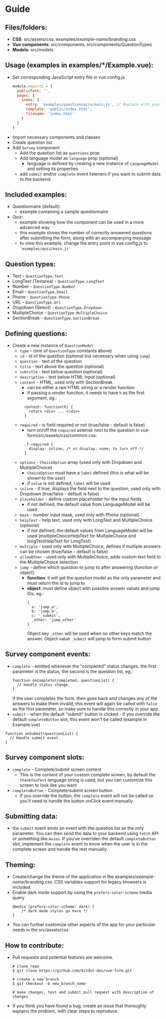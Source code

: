 # Guide

## Files/folders:

* **CSS**: src/assets/css, examples/*example-name*/branding.css
* **Vue components**: src/components, src/components/QuestionTypes
* **Models**: src/models

## Usage (examples in examples/*/Example.vue):

* Set corresponding JavaScript entry file in vue.config.js 
  ```js
  module.exports = {
    publicPath: '',
    pages: {
      index: {
        entry: 'examples/questionnaire/main.js', // Replace with your .js entry file path
        template: 'public/index.html',
        filename: 'index.html'
      }
    }
  }
  ```
* Import necessary components and classes
* Create question list
* Add `Survey` component
  * Add the question list as `questions` prop
  * Add language model as `language` prop (optional)
    * language is defined by creating a new instance of `LanguageModel` and setting its properties
  * add `submit` and/or `complete` event listeners if you want to submit data to the backend

## Included examples:

* Questionnaire (default):
  * example containing a sample questionnaire
* Quiz:
  * example showing how the component can be used in a more advanced way
  * this example shows the number of correctly answered questions after submitting the form, along with an accompanying message
  * to view this example, change the entry point in vue.config.js to `'examples/quiz/main.js'`

## Question types:

* Text - `QuestionType.Text`
* LongText (Textarea) - `QuestionType.LongText`
* Number - `QuestionType.Number`
* Email - `QuestionType.Email`
* Phone - `QuestionType.Phone`
* URL - `QuestionType.Url`
* Dropdown (Select) - `QuestionType.Dropdown`
* MultipleChoice - `QuestionType.MultipleChoice`
* SectionBreak - `QuestionType.SectionBreak`

## Defining questions:

* Create a new instance of `QuestionModel`
  * `type` - (one of `QuestionType` constants above)
  * `id` - id of the question (optional but necessary when using `jump`)
  * `question` - text of the question
  * `title` - text above the question (optional)
  * `subtitle` - text below question (optional)
  * `description` - text below HTML input (optional)
  * `content` - HTML, used only with SectionBreak
    * can be either a raw HTML string or a render function
    * if passing a render function, it needs to have `h` as the first argument, eg.:
    ```
      content: function(h) {
        return <div> ... </div>
      }
    ```
  * `required` - is field required or not (true/false - default is false)
    * turn on/off the `required` asterisk next to the question in vue-form/src/assets/css/common.css: 
    ```
      .f-required {
        display: inline; /* or display: none; to turn off */
      }     
    ```    
  * `options` - `ChoiceOption` array (used only with Dropdown and MultipleChoice)
    * `ChoiceOption` must have a `label` defined (this is what will be shown to the user)
    * if `value` is not defined, `label` will be used
  * `inline` - if true, displays the field next to the question, used only with Dropdown (true/false - default is false)
  * `placeholder` - define custom placeholder for the input fields
    * if not defined, the default value from LanguageModel will be used 
  * `mask` - number input mask, used only with Phone (optional)
  * `helpText` - help text, used only with LongText and MultipleChoice (optional)
    * if not defined, the default values from LanguageModel will be used (multipleChoiceHelpText for MultipleChoice and longTextHelpText for LongText)
  * `multiple` - used only with MultipleChoice, defines if multiple answers can be chosen (true/false - default is false)
  * `allowOther` - used only with MultipleChoice, adds custom text field to the MultipleChoice selection
  * `jump` - define which question to jump to after answering (function or object)
    * **function**: it will get the question model as the only parameter and must return the id to jump to
    * **object**: must define object with possible answer values and jump IDs, eg.:  
      ```
      {
        a: 'jump_a',
        b: 'jump_b',
        c: '_submit',
        _other: 'jump_other'
      }
      ```
      Object key `_other` will be used when no other keys match the answer. Object value `_submit` will jump to form submit button

## Survey component events:

* `complete` - emitted whenever the "completed" status changes, the first parameter is the status, the second is the question list, eg.:
  ```
  function onComplete(completed, questionList) {
    // Handle status change.
  }
  ```
  If the user completes the form, then goes back and changes any of the answers to make them invalid, this event will again be called
  with `false` as the first parameter, so make sure to handle this correctly in your app.
* `submit` - when the default "submit" button is clicked - if you override the default `completeButton` slot, this event won't be called
(example in Example.vue)
```
function onSubmit(questionList) {
  // Handle submit event. 
}
```

## Survey component slots:

* `complete` - Complete/submit screen content 
  * This is the content of your custom complete screen, by default the `thankYouText` language string is used,
  but you can customize this screen to look like you want
* `completeButton` - Complete/submit screen button
  * If you override the button, the `complete` event will not be called
  so you'll need to handle the button onClick event manually

## Submitting data:

* the `submit` event emits an event with the question list as the only parameter.
You can then send the data to your backend using `fetch` API or something like `Axios`.
If you've overriden the default `completeButton` slot, implement the `complete`
event to know when the user is in the complete screen and handle the rest manually.

##  Theming: 

* Create/change the theme of the application in the examples/*example-name*/branding.css. CSS variables support for legacy browsers is included.
* Enable dark mode support by using the `prefers-color-scheme` media query
  ```
  @media (prefers-color-scheme: dark) {
      /* dark mode styles go here */
  }
  ```
* You can further customize other aspects of the app for your particular needs in the src/assets/css

## How to contribute:

* Pull requests and potential features are welcome.
  ```
  # clone repo
  $ git clone https://github.com/ditdot-dev/vue-form.git 
  
  # create a new branch
  $ git checkout -b new_branch_name
  
  # make changes, test and submit pull request with description of changes
  ```
* If you think you have found a bug, create an issue that thoroughly explains the problem, with clear steps to reproduce.
